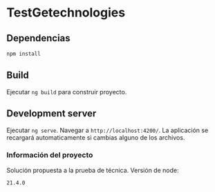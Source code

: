 # TestGetechnologies
## Dependencias

```bash
npm install
```
## Build
Ejecutar `ng build` para construir proyecto.

## Development server

Ejecutar `ng serve`. Navegar a `http://localhost:4200/`. La aplicación se recargará automaticamente si cambias alguno de los archivos.

### Información del proyecto 
Solución propuesta a la prueba de técnica. 
Versión de node: 
```bash
21.4.0
```





